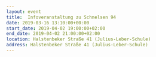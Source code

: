 ```yaml
---
layout: event
title:  Infoveranstaltung zu Schnelsen 94
date: 2019-03-16 13:10:00+00:00
start_date: 2019-04-02 19:00:00+02:00
end_date: 2019-04-02 21:00:00+02:00
location: Halstenbeker Straße 41 (Julius-Leber-Schule)
address: Halstenbeker Straße 41 (Julius-Leber-Schule)
---
```

